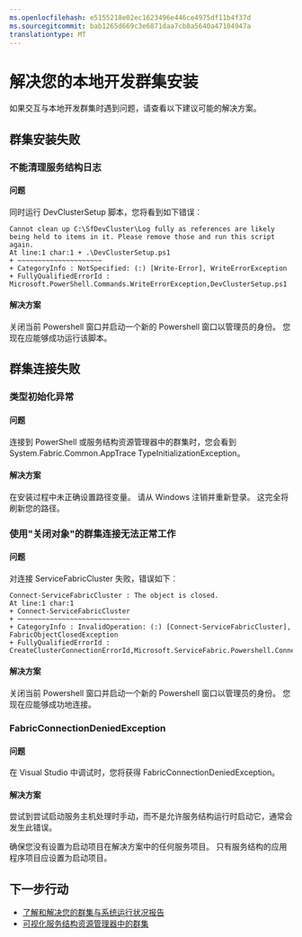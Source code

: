 ```yaml
---
ms.openlocfilehash: e5155218e02ec1623496e446ce4975df11b4f37d
ms.sourcegitcommit: bab1265d669c3e6871daa7cb8a5640a47104947a
translationtype: MT
---
```

<properties
   pageTitle="本地群集安装的疑难解答"
   description="本文介绍了一套建议对本地开发群集进行疑难解答"
   services="service-fabric"
   documentationCenter=".net"
   authors="seanmck"
   manager="timlt"
   editor=""/>

<tags
   ms.service="service-fabric"
   ms.devlang="dotNet"
   ms.topic="article"
   ms.tgt_pltfrm="NA"
   ms.workload="NA"
   ms.date="07/09/2015"
   ms.author="seanmck"/>

# 解决您的本地开发群集安装

如果交互与本地开发群集时遇到问题，请查看以下建议可能的解决方案。

## 群集安装失败

### 不能清理服务结构日志

#### 问题

同时运行 DevClusterSetup 脚本，您将看到如下错误︰

    Cannot clean up C:\SfDevCluster\Log fully as references are likely being held to items in it. Please remove those and run this script again.
    At line:1 char:1 + .\DevClusterSetup.ps1
    + ~~~~~~~~~~~~~~~~~~~~~
    + CategoryInfo : NotSpecified: (:) [Write-Error], WriteErrorException
    + FullyQualifiedErrorId : Microsoft.PowerShell.Commands.WriteErrorException,DevClusterSetup.ps1


#### 解决方案

关闭当前 Powershell 窗口并启动一个新的 Powershell 窗口以管理员的身份。 您现在应能够成功运行该脚本。

## 群集连接失败

### 类型初始化异常

#### 问题

连接到 PowerShell 或服务结构资源管理器中的群集时，您会看到 System.Fabric.Common.AppTrace TypeInitializationException。

#### 解决方案

在安装过程中未正确设置路径变量。 请从 Windows 注销并重新登录。 这完全将刷新您的路径。

### 使用"关闭对象"的群集连接无法正常工作

#### 问题

对连接 ServiceFabricCluster 失败，错误如下︰

    Connect-ServiceFabricCluster : The object is closed.
    At line:1 char:1
    + Connect-ServiceFabricCluster
    + ~~~~~~~~~~~~~~~~~~~~~~~~~~~~
    + CategoryInfo : InvalidOperation: (:) [Connect-ServiceFabricCluster], FabricObjectClosedException
    + FullyQualifiedErrorId : CreateClusterConnectionErrorId,Microsoft.ServiceFabric.Powershell.ConnectCluster

#### 解决方案

关闭当前 Powershell 窗口并启动一个新的 Powershell 窗口以管理员的身份。 您现在应能够成功地连接。

### FabricConnectionDeniedException

#### 问题

在 Visual Studio 中调试时，您将获得 FabricConnectionDeniedException。

#### 解决方案

尝试到尝试启动服务主机处理时手动，而不是允许服务结构运行时启动它，通常会发生此错误。

确保您没有设置为启动项目在解决方案中的任何服务项目。 只有服务结构的应用程序项目应设置为启动项目。


## 下一步行动

- [了解和解决您的群集与系统运行状况报告](service-fabric-understand-and-troubleshoot-with-system-health-reports.md)
- [可视化服务结构资源管理器中的群集](service-fabric-visualizing-your-cluster.md)
